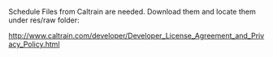 Schedule Files from Caltrain are needed. Download them and locate them under res/raw folder: 

http://www.caltrain.com/developer/Developer_License_Agreement_and_Privacy_Policy.html 


